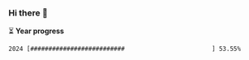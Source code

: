 ### Hi there :wave:

:hourglass_flowing_sand: **Year progress**

```txt
2024 [##########################                        ] 53.55%
```
